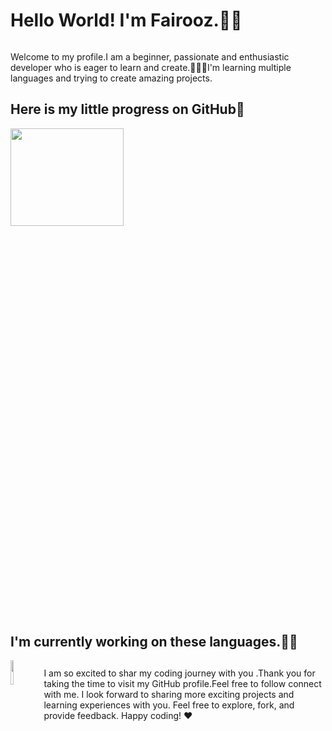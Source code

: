 <h1>Hello World! I'm Fairooz.👋🏻</h1>
<h6></h6>Welcome to my profile.I am a beginner, passionate and enthusiastic developer who is eager to learn and create.👩🏻‍💻I'm learning multiple languages and trying to create amazing projects.
<h2>Here is my little progress on GitHub🚀</h2>
<img display="block"  width="60%" height="20%" src="https://github-readme-stats.vercel.app/api?username=Fairooz14&show_icons=true&theme=radical"/>
<h2>I'm currently working on these languages.💪🏻</h2>
<img align="left" height="10%"  src="https://github-readme-stats.vercel.app/api/top-langs/?username=Fairooz14&layout=pie"/>
<h2></h2>
I am so excited to shar my coding journey with you .Thank you for taking the time to visit my GitHub profile.Feel free to follow connect with me. I look forward to sharing more exciting projects and learning experiences with you. Feel free to explore, fork, and provide feedback. Happy coding! ❤️

